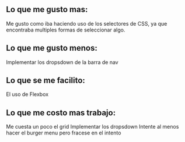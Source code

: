 ## Lo que me gusto mas: 
Me gusto como iba haciendo uso de los selectores de CSS, ya que encontraba multiples formas de seleccionar algo.

## Lo que me gusto menos:
Implementar los dropsdown de la barra de nav

## Lo que se me facilito:
El uso de Flexbox

## Lo que me costo mas trabajo:
Me cuesta un poco el grid
Implementar los dropsdown
Intente al menos hacer el burger menu pero fracese en el intento